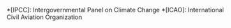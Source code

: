 *[IPCC]: Intergovernmental Panel on Climate Change
*[ICAO]: International Civil Aviation Organization
